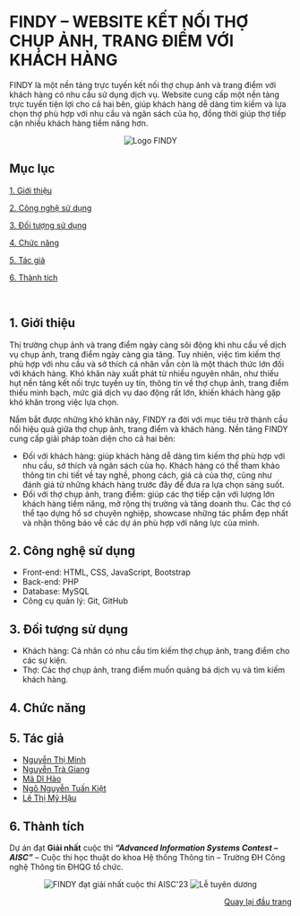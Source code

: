 <div id="Top"></div>

# FINDY – WEBSITE KẾT NỐI THỢ CHỤP ẢNH, TRANG ĐIỂM VỚI KHÁCH HÀNG
FINDY là một nền tảng trực tuyến kết nối thợ chụp ảnh và trang điểm với khách hàng có nhu cầu sử dụng dịch vụ. Website cung cấp một nền tảng trực tuyến tiện lợi cho cả hai bên, giúp khách hàng dễ dàng tìm kiếm và lựa chọn thợ phù hợp với nhu cầu và ngân sách của họ, đồng thời giúp thợ tiếp cận nhiều khách hàng tiềm năng hơn.
<p align="center">
  <img alt="Logo FINDY" src="https://github.com/TKZues/FINDY/assets/152046332/653c37cc-abc5-495e-8815-a9a68a8c02f8" />
</p>


## Mục lục

 [1. Giới thiệu](#GioiThieu)

 [2. Công nghệ sử dụng](#CongNghe)

 [3. Đối tượng sử dụng](#DoiTuong)

 [4. Chức năng](#ChucNang)
 
 [5. Tác giả](#TacGia)
 
 [6. Thành tích](#ThanhTich)

<br>
<div id="GioiThieu"></div>

## 1. Giới thiệu
Thị trường chụp ảnh và trang điểm ngày càng sôi động khi nhu cầu về dịch vụ chụp ảnh, trang điểm ngày càng gia tăng. Tuy nhiên, việc tìm kiếm thợ phù hợp với nhu cầu và sở thích cá nhân vẫn còn là một thách thức lớn đối với khách hàng. Khó khăn này xuất phát từ nhiều nguyên nhân, như thiếu hụt nền tảng kết nối trực tuyến uy tín, thông tin về thợ chụp ảnh, trang điểm thiếu minh bạch, mức giá dịch vụ dao động rất lớn, khiến khách hàng gặp khó khăn trong việc lựa chọn.

Nắm bắt được những khó khăn này, FINDY ra đời với mục tiêu trở thành cầu nối hiệu quả giữa thợ chụp ảnh, trang điểm và khách hàng. Nền tảng FINDY cung cấp giải pháp toàn diện cho cả hai bên:
* Đối với khách hàng: giúp khách hàng dễ dàng tìm kiếm thợ phù hợp với nhu cầu, sở thích và ngân sách của họ. Khách hàng có thể tham khảo thông tin chi tiết về tay nghề, phong cách, giá cả của thợ, cũng như đánh giá từ những khách hàng trước đây để đưa ra lựa chọn sáng suốt.
* Đối với thợ chụp ảnh, trang điểm: giúp các thợ tiếp cận với lượng lớn khách hàng tiềm năng, mở rộng thị trường và tăng doanh thu. Các thợ có thể tạo dựng hồ sơ chuyên nghiệp, showcase những tác phẩm đẹp nhất và nhận thông báo về các dự án phù hợp với năng lực của mình.


<div id="CongNghe"></div>

## 2. Công nghệ sử dụng
* Front-end: HTML, CSS, JavaScript, Bootstrap
* Back-end: PHP
* Database: MySQL
* Công cụ quản lý: Git, GitHub


<div id="DoiTuong"></div>

## 3. Đối tượng sử dụng
* Khách hàng: Cá nhân có nhu cầu tìm kiếm thợ chụp ảnh, trang điểm cho các sự kiện.
* Thợ: Các thợ chụp ảnh, trang điểm muốn quảng bá dịch vụ và tìm kiếm khách hàng.


<div id="ChucNang"></div>

## 4. Chức năng


<div id="TacGia"></div>

## 5. Tác giả
* [Nguyễn Thị Minh]()
* [Nguyễn Trà Giang]()
* [Mã Dĩ Hào](https://github.com/CodeGaVai)
* [Ngô Nguyễn Tuấn Kiệt](https://github.com/TKZues)
* [Lê Thị Mỹ Hậu](https://github.com/ltmyhau)


<div id="ThanhTich"></div>

## 6. Thành tích
Dự án đạt **Giải nhất** cuộc thi ***“Advanced Information Systems Contest – AISC”*** – Cuộc thi học thuật do khoa Hệ thống Thông tin – Trường ĐH Công nghệ Thông tin ĐHQG tổ chức.
<div align="center">
  <img alt="FINDY đạt giải nhất cuộc thi AISC'23" src="https://github.com/TKZues/FINDY/assets/152046332/2334a70e-449d-42dd-b3a9-f32f29ce5b77" />
  <img alt="Lễ tuyên dương" src="https://github.com/TKZues/FINDY/assets/152046332/72be3fb9-5f60-4cae-8550-093b58d9b9b9" />
</div>


<p align="right"><a href="#Top">Quay lại đầu trang</a></p>
